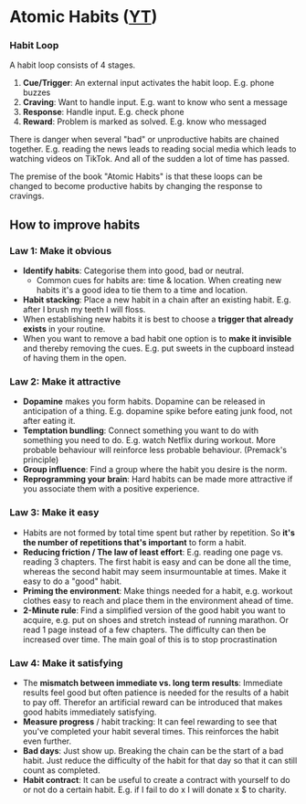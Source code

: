 # Atomic Habits ([YT](https://www.youtube.com/watch?v=PZ7lDrwYdZc))

### Habit Loop

A habit loop consists of 4 stages.

1. **Cue/Trigger**: An external input activates the habit loop. E.g. phone buzzes
2. **Craving**: Want to handle input. E.g. want to know who sent a message
3. **Response**: Handle input. E.g. check phone
4. **Reward**: Problem is marked as solved. E.g. know who messaged

There is danger when several "bad" or unproductive habits are chained together. E.g. reading the news leads to reading social media which leads to watching videos on TikTok. And all of the sudden a lot of time has passed.

The premise of the book "Atomic Habits" is that these loops can be changed to become productive habits by changing the response to cravings.

## How to improve habits

### Law 1: Make it obvious

* **Identify habits**: Categorise them into good, bad or neutral.
  * Common cues for habits are: time & location. When creating new habits it's a good idea to tie them to a time and location.
* **Habit stacking**: Place a new habit in a chain after an existing habit. E.g. after I brush my teeth I will floss.
* When establishing new habits it is best to choose a **trigger that already exists** in your routine.
* When you want to remove a bad habit one option is to **make it invisible** and thereby removing the cues. E.g. put sweets in the cupboard instead of having them in the open.

### Law 2: Make it attractive

* **Dopamine** makes you form habits. Dopamine can be released in anticipation of a thing. E.g. dopamine spike before eating junk food, not after eating it.
* **Temptation bundling**: Connect something you want to do with something you need to do. E.g. watch Netflix during workout. More probable behaviour will reinforce less probable behaviour. (Premack's principle)
* **Group influence**: Find a group where the habit you desire is the norm.
* **Reprogramming your brain**: Hard habits can be made more attractive if you associate them with a positive experience.

### Law 3: Make it easy

* Habits are not formed by total time spent but rather by repetition. So **it's the number of repetitions that's important** to form a habit.
* **Reducing friction / The law of least effort**: E.g. reading one page vs. reading 3 chapters. The first habit is easy and can be done all the time, whereas the second habit may seem insurmountable at times. Make it easy to do a "good" habit.
* **Priming the environment**: Make things needed for a habit, e.g. workout clothes easy to reach and place them in the environment ahead of time.
* **2-Minute rule**: Find a simplified version of the good habit you want to acquire, e.g. put on shoes and stretch instead of running marathon. Or read 1 page instead of a few chapters. The difficulty can then be increased over time. The main goal of this is to stop procrastination

### Law 4: Make it satisfying

* The **mismatch between immediate vs. long term results**: Immediate results feel good but often patience is needed for the results of a habit to pay off. Therefor an artificial reward can be introduced that makes good habits immediately satisfying.
* **Measure progress** / habit tracking: It can feel rewarding to see that you've completed your habit several times. This reinforces the habit even further.
* **Bad days**: Just show up. Breaking the chain can be the start of a bad habit. Just reduce the difficulty of the habit for that day so that it can still count as completed.
* **Habit contract**: It can be useful to create a contract with yourself to do or not do a certain habit. E.g. if I fail to do x I will donate x $ to charity.&#x20;
